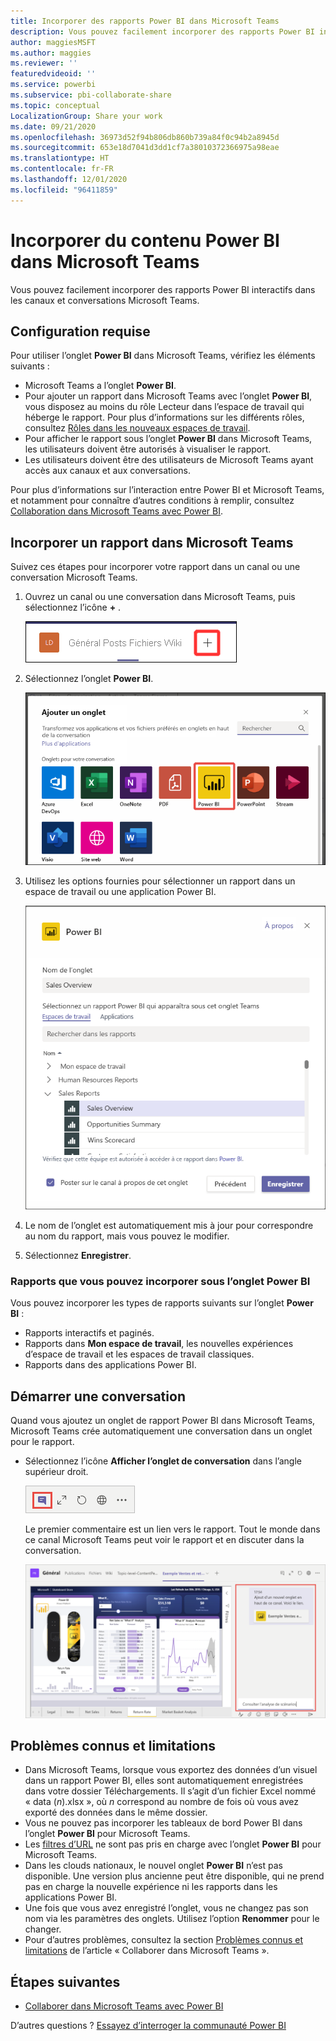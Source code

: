 ```yaml
---
title: Incorporer des rapports Power BI dans Microsoft Teams
description: Vous pouvez facilement incorporer des rapports Power BI interactifs dans les canaux et conversations Microsoft Teams. .
author: maggiesMSFT
ms.author: maggies
ms.reviewer: ''
featuredvideoid: ''
ms.service: powerbi
ms.subservice: pbi-collaborate-share
ms.topic: conceptual
LocalizationGroup: Share your work
ms.date: 09/21/2020
ms.openlocfilehash: 36973d52f94b806db860b739a84f0c94b2a8945d
ms.sourcegitcommit: 653e18d7041d3dd1cf7a38010372366975a98eae
ms.translationtype: HT
ms.contentlocale: fr-FR
ms.lasthandoff: 12/01/2020
ms.locfileid: "96411859"
---
```

# <a name="embed-power-bi-content-in-microsoft-teams"></a>Incorporer du contenu Power BI dans Microsoft Teams

Vous pouvez facilement incorporer des rapports Power BI interactifs dans les canaux et conversations Microsoft Teams. 

## <a name="requirements"></a>Configuration requise

Pour utiliser l’onglet **Power BI** dans Microsoft Teams, vérifiez les éléments suivants :

- Microsoft Teams a l’onglet **Power BI**.
- Pour ajouter un rapport dans Microsoft Teams avec l’onglet **Power BI**, vous disposez au moins du rôle Lecteur dans l’espace de travail qui héberge le rapport. Pour plus d’informations sur les différents rôles, consultez [Rôles dans les nouveaux espaces de travail](service-new-workspaces.md#roles-in-the-new-workspaces).
- Pour afficher le rapport sous l’onglet **Power BI** dans Microsoft Teams, les utilisateurs doivent être autorisés à visualiser le rapport.
- Les utilisateurs doivent être des utilisateurs de Microsoft Teams ayant accès aux canaux et aux conversations.

Pour plus d’informations sur l’interaction entre Power BI et Microsoft Teams, et notamment pour connaître d’autres conditions à remplir, consultez [Collaboration dans Microsoft Teams avec Power BI](service-embed-report-microsoft-teams.md).

## <a name="embed-a-report-in-microsoft-teams"></a>Incorporer un rapport dans Microsoft Teams

Suivez ces étapes pour incorporer votre rapport dans un canal ou une conversation Microsoft Teams.

1. Ouvrez un canal ou une conversation dans Microsoft Teams, puis sélectionnez l’icône **+** .

    ![Capture d’écran de l’ajout d’un onglet à un canal ou à une conversation](media/service-embed-report-microsoft-teams/service-embed-report-microsoft-teams-add.png)

1. Sélectionnez l’onglet **Power BI**.

    ![Capture d’écran de la liste d’onglets Microsoft Teams avec mise en évidence de Power BI](media/service-embed-report-microsoft-teams/service-embed-report-microsoft-teams-tab.png)

1. Utilisez les options fournies pour sélectionner un rapport dans un espace de travail ou une application Power BI.

    ![Capture d’écran de l’onglet Power BI pour les paramètres Microsoft Teams](media/service-embed-report-microsoft-teams/service-embed-report-microsoft-teams-tab-settings.png)

1. Le nom de l’onglet est automatiquement mis à jour pour correspondre au nom du rapport, mais vous pouvez le modifier.

1. Sélectionnez **Enregistrer**.

### <a name="reports-you-can-embed-on-the-power-bi-tab"></a>Rapports que vous pouvez incorporer sous l’onglet Power BI

Vous pouvez incorporer les types de rapports suivants sur l’onglet **Power BI** :

- Rapports interactifs et paginés.
- Rapports dans **Mon espace de travail**, les nouvelles expériences d’espace de travail et les espaces de travail classiques.
- Rapports dans des applications Power BI.

## <a name="start-a-conversation"></a>Démarrer une conversation

Quand vous ajoutez un onglet de rapport Power BI dans Microsoft Teams, Microsoft Teams crée automatiquement une conversation dans un onglet pour le rapport.

- Sélectionnez l’icône **Afficher l’onglet de conversation** dans l’angle supérieur droit.

    ![Capture d’écran de l’icône Afficher l’onglet de conversation](media/service-embed-report-microsoft-teams/power-bi-teams-conversation-icon.png)

    Le premier commentaire est un lien vers le rapport. Tout le monde dans ce canal Microsoft Teams peut voir le rapport et en discuter dans la conversation.

    ![Capture d’écran de la conversation dans un onglet.](media/service-embed-report-microsoft-teams/power-bi-teams-conversation-tab.png)

## <a name="known-issues-and-limitations"></a>Problèmes connus et limitations

- Dans Microsoft Teams, lorsque vous exportez des données d’un visuel dans un rapport Power BI, elles sont automatiquement enregistrées dans votre dossier Téléchargements. Il s’agit d’un fichier Excel nommé « data (*n*).xlsx », où *n* correspond au nombre de fois où vous avez exporté des données dans le même dossier.
- Vous ne pouvez pas incorporer les tableaux de bord Power BI dans l’onglet **Power BI** pour Microsoft Teams.
- Les [filtres d’URL](service-url-filters.md) ne sont pas pris en charge avec l’onglet **Power BI** pour Microsoft Teams.
- Dans les clouds nationaux, le nouvel onglet **Power BI** n’est pas disponible. Une version plus ancienne peut être disponible, qui ne prend pas en charge la nouvelle expérience ni les rapports dans les applications Power BI.
- Une fois que vous avez enregistré l’onglet, vous ne changez pas son nom via les paramètres des onglets. Utilisez l’option **Renommer** pour le changer.
- Pour d’autres problèmes, consultez la section [Problèmes connus et limitations](service-collaborate-microsoft-teams.md#known-issues-and-limitations) de l’article « Collaborer dans Microsoft Teams ».

## <a name="next-steps"></a>Étapes suivantes

- [Collaborer dans Microsoft Teams avec Power BI](service-collaborate-microsoft-teams.md)

D’autres questions ? [Essayez d’interroger la communauté Power BI](https://community.powerbi.com/)
